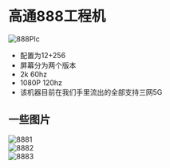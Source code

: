 # 高通888工程机

![888PIc](amWiki/images/888.jpg)

- 配置为12+256
- 屏幕分为两个版本
- 2k 60hz
- 1080P 120hz
- 该机器目前在我们手里流出的全部支持三网5G

## 一些图片

![8881](amWiki/images/8881.jpg)  
![8882](amWiki/images/8882.jpg)  
![8883](amWiki/images/8883.jpg)  
